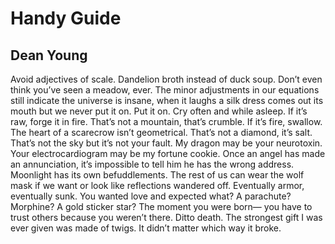 # Handy Guide
## Dean Young
Avoid adjectives of scale.
Dandelion broth instead of duck soup.
Don’t even think you’ve seen a meadow, ever.
The minor adjustments in our equations
still indicate the universe is insane,
when it laughs a silk dress comes out its mouth
but we never put it on. Put it on.
Cry often and while asleep.
If it’s raw, forge it in fire.
That’s not a mountain, that’s crumble.
If it’s fire, swallow.
The heart of a scarecrow isn’t geometrical.
That’s not a diamond, it’s salt.
That’s not the sky but it’s not your fault.
My dragon may be your neurotoxin.
Your electrocardiogram may be my fortune cookie.
Once an angel has made an annunciation,
it’s impossible to tell him he has the wrong address.
Moonlight has its own befuddlements.
The rest of us can wear the wolf mask if we want
or look like reflections wandered off.
Eventually armor, eventually sunk.
You wanted love and expected what?
A parachute? Morphine? A gold sticker star?
The moment you were born—
you have to trust others because you weren’t there.
Ditto death.
The strongest gift I was ever given
was made of twigs.
It didn’t matter which way it broke.